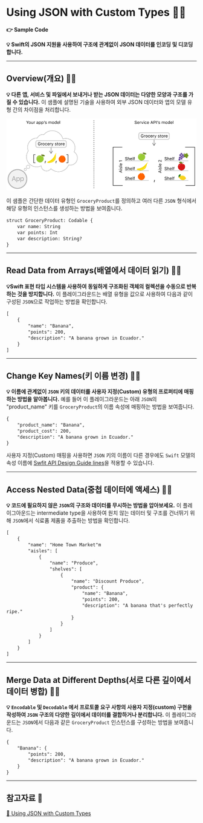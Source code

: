 # Using JSON with Custom Types 👨‍🔬

**👉 Sample Code**

**💡 Swift의 JSON 지원을 사용하여 구조에 관계없이 JSON 데이터를 인코딩 및 디코딩합니다.**

---

## Overview(개요) 👨‍🔬

**💡 다른 앱, 서비스 및 파일에서 보내거나 받는 JSON 데이터는 다양한 모양과 구조를 가질 수 있습니다.**
이 샘플에 설명된 기술을 사용하여 외부 JSON 데이터와 앱의 모델 유형 간의 차이점을 처리합니다.

<img src = "https://github.com/devKobe24/images/blob/main/%E1%84%8C%E1%85%A6%E1%84%8B%E1%85%B5%E1%84%89%E1%85%B3%E1%86%AB%E1%84%89%E1%85%A2%E1%86%B7%E1%84%91%E1%85%B3%E1%86%AF1.png?raw=true">

이 샘플은 간단한 데이터 유형인 `GroceryProduct`를 정의하고 여러 다른 `JSON` 형식에서 해당 유형의 인스턴스를 생성하는 방법을 보여줍니다.

```swift!
struct GroceryProduct: Codable {
    var name: String
    var points: Int
    var description: String?
}
```

---

## Read Data from Arrays(배열에서 데이터 읽기) 👨‍🔬

**💡Swift 표현 타입 시스템을 사용하여 동일하게 구조화된 객체의 컬렉션을 수동으로 반복하는 것을 방지합니다.**
이 플레이그라운드는 배열 유형을 값으로 사용하여 다음과 같이 구성된 `JSON`으로 작업하는 방법을 확인합니다.

```swift!
[
    {
        "name": "Banana",
        "points": 200,
        "description": "A banana grown in Ecuador."
    }
]
```

---

## Change Key Names(키 이름 변경) 👨‍🔬

**💡 이름에 관계없이 `JSON` 키의 데이터를 사용자 지정(Custom) 유형의 프로퍼티에 매핑하는 방법을 알아봅니다.**
예를 들어 이 플레이그라운드는 아래 `JSON`의 "product_name" 키를 `GroceryProduct`의 이름 속성에 매핑하는 방법을 보여줍니다.

```swift!
{
    "product_name": "Banana",
    "product_cost": 200,
    "description": "A banana grown in Ecuador."
}
```

사용자 지정(Custom) 매핑을 사용하면 `JSON` 키의 이름이 다른 경우에도 `Swift` 모델의 속성 이름에 [Swfit API Design Guide lines](https://www.swift.org/documentation/api-design-guidelines/)을 적용할 수 있습니다.

---

## Access Nested Data(중첩 데이터에 액세스) 👨‍🔬

**💡 코드에 필요하지 않은 `JSON`의 구조와 데이터를 무시하는 방법을 압아보세요.**
이 플레이그아운드는 intermediate type을 사용하여 원치 않는 데이터 및 구조를 건너뛰기 위해 `JSON`에서 식료품 제품을 추출하는 방법을 확인합니다.

```swift!
[
    {
        "name": "Home Town Market"m
        "aisles": [
            {
                "name": "Produce",
                "shelves": [
                    {
                        "name": "Discount Produce",
                        "product": {
                            "name": "Banana",
                            "points": 200,
                            "description": "A banana that's perfectly ripe."
                        }
                    }
                ]
            }
        ]
    }
]
```
---

## Merge Data at Different Depths(서로 다른 깊이에서 데이터 병합) 👨‍🔬
**💡 `Encodable` 및 `Decodable` 에서 프로토콜 요구 사항의 사용자 지정(custom) 구현을 작성하여 `JSON` 구조의 다양한 깊이에서 데이터를 결합하거나 분리합니다.**
이 플레이그라운드는 `JSON`에서 다음과 같은 `GroceryProduct` 인스턴스를 구성하는 방법을 보여줍니다.

```swift!
{
    "Banana": {
        "points": 200,
        "description": "A banana grown in Ecuador."
    }
}
```
---

## 참고자료 📓

[🍎 Using JSON with Custom Types](https://developer.apple.com/documentation/foundation/archives_and_serialization/using_json_with_custom_types#3540682)</br>
